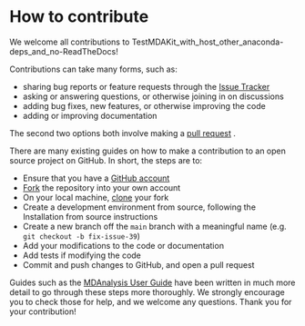 # How to contribute

We welcome all contributions to TestMDAKit_with_host_other_anaconda-deps_and_no-ReadTheDocs!

Contributions can take many forms, such as:

* sharing bug reports or feature requests through the [Issue Tracker](https://github.com/other/mdakit-cookie/issues)
* asking or answering questions, or otherwise joining in on discussions
* adding bug fixes, new features, or otherwise improving the code
* adding or improving documentation

The second two options both involve making a [pull request](https://github.com/other/mdakit-cookie/pulls) .

There are many existing guides on how to make a contribution to an open
source project on GitHub. In short, the steps are to:

  * Ensure that you have a [GitHub account](https://github.com/signup/free)
  * [Fork](https://help.github.com/articles/fork-a-repo/) the repository into your own account
  * On your local machine, [clone](https://help.github.com/articles/cloning-a-repository/) your fork
  * Create a development environment from source, following the Installation from source instructions
  * Create a new branch off the `main` branch with a meaningful name (e.g. ``git checkout -b fix-issue-39``)
  * Add your modifications to the code or documentation
  * Add tests if modifying the code
  * Commit and push changes to GitHub, and open a pull request

Guides such as the [MDAnalysis User Guide](https://userguide.mdanalysis.org/stable/contributing.html)
have been written in much more detail to go through these steps more thoroughly.
We strongly encourage you to check those for help, and we welcome any questions.
Thank you for your contribution!